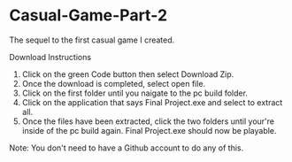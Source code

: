 # Casual-Game-Part-2
The sequel to the first casual game I created.


Download Instructions
1. Click on the green Code button then select Download Zip. 
2. Once the download is completed, select open file. 
3. Click on the first folder until you naigate to the pc build folder.
4. Click on the application that says Final Project.exe and select to extract all.
5. Once the files have been extracted, click the two folders until your're inside of the pc build again. Final Project.exe should now be playable.

Note: You don't need to have a Github account to do any of this.
